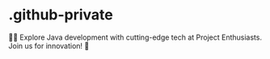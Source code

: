 # .github-private

👨‍💻 Explore Java development with cutting-edge tech at Project Enthusiasts. Join us for innovation! 🚀
